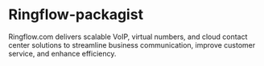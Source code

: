 # Ringflow-packagist
Ringflow.com delivers scalable VoIP, virtual numbers, and cloud contact center solutions to streamline business communication, improve customer service, and enhance efficiency.
